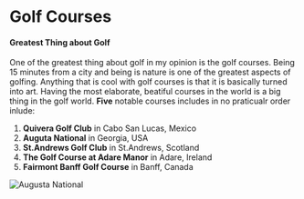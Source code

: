 # Golf Courses
#### Greatest Thing about Golf

One of the greatest thing about golf in my opinion is the golf courses. Being 15 minutes from a city and being is nature is one of the greatest aspects of golfing. Anything that is cool with golf courses is that it is basically turned into art. Having the most elaborate, beatiful courses in the world is a big thing in the golf world. **Five** notable courses includes in no praticualr order inlude: 

1. **Quivera Golf Club** in Cabo San Lucas, Mexico
2.  **Auguta National** in Georgia, USA
3.  **St.Andrews Golf Club** in St.Andrews, Scotland
4.  **The Golf Course at Adare Manor** in Adare, Ireland
5.  **Fairmont Banff Golf Course** in Banff, Canada

![Augusta National](https://media.gettyimages.com/id/51733151/photo/augusta-general-view-of-the-12th-hole-par-3-taken-at-the-augusta-national-golf-club-during-the.jpg?s=612x612&w=0&k=20&c=7BpSF2tSl0RbjPwc-FjGIQXIxwhG8wy7In1n75_TO6U=)
